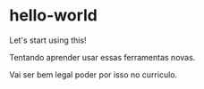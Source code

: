 # hello-world
Let's start using this!

Tentando aprender usar essas ferramentas novas.

Vai ser bem legal poder por isso no curriculo.
